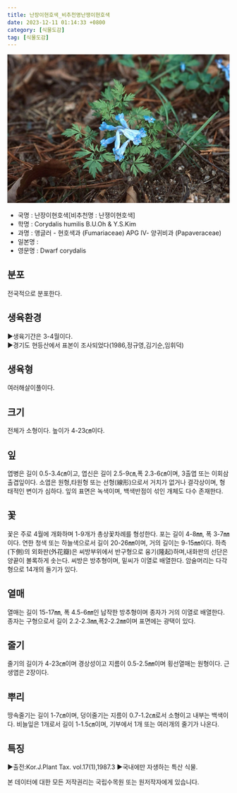 ```yaml
---
title: 난장이현호색_비추천명난쟁이현호색
date: 2023-12-11 01:14:33 +0800
category: [식물도감]
tag: [식물도감]
---
```




![난장이현호색[비추천명 : 난쟁이현호색]](/assets/img/fileUpload/plants/basic/Papaveraceae/Corydalis/1774/1774_1_th2.jpg)
- 국명 : 난장이현호색[비추천명 : 난쟁이현호색]
- 학명 : Corydalis humilis B.U.Oh & Y.S.Kim
- 과명 : 앵글러 - 현호색과 (Fumariaceae) APG Ⅳ- 양귀비과 (Papaveraceae)
- 일본명 : 
- 영문명 : Dwarf corydalis


## 분포
전국적으로 분포한다.
## 생육환경
▶생육기간은 3-4월이다.  
▶경기도 현등산에서 표본이 조사되었다(1986,정규영,김기순,임휘덕)
## 생육형
여러해살이풀이다.
## 크기
전체가 소형이다. 높이가 4-23㎝이다.
## 잎
엽병은 길이 0.5-3.4㎝이고, 엽신은 길이 2.5-9㎝,폭 2.3-6㎝이며, 3출엽 또는 이회삼출겹잎이다. 소엽은 원형,타원형 또는 선형(線形)으로서 거치가 없거나 결각상이며, 형태적인 변이가 심하다. 잎의 표면은 녹색이며, 백색반점이 섞인 개체도 다수 존재한다.
## 꽃
꽃은 주로 4월에 개화하며 1-9개가 총상꽃차례를 형성한다.  포는 길이 4-8㎜, 폭 3-7㎜이다. 연한 청색 또는 하늘색으로서 길이 20-26㎜이며, 거의 길이는 9-15㎜이다. 하측(下側)의 외화판(外花瓣)은 씨방부위에서 반구형으로 융기(隆起)하며,내화판의 선단은 양끝이 볼록하게 솟는다.  씨방은 방추형이며, 밑씨가 이열로 배열한다. 암술머리는 다각형으로 14개의 돌기가 있다.
## 열매
열매는 길이 15-17㎜, 폭 4.5-6㎜인 납작한 방추형이며 종자가 거의 이열로 배열한다.  종자는 구형으로서 길이 2.2-2.3㎜,폭2-2.2㎜이며 표면에는 광택이 있다.
## 줄기
줄기의 길이가 4-23㎝이며 경상성이고 지름이 0.5-2.5㎜이며 횡선열매는 원형이다. 근생엽은 2장이다.
## 뿌리
땅속줄기는 길이 1-7㎝이며, 덩이줄기는 지름이 0.7-1.2㎝로서 소형이고 내부는 백색이다. 비늘잎은 1개로서 길이 1-1.5㎝이며, 기부에서 1개 또는 여러개의 줄기가 나온다. 
## 특징
▶출전:Kor.J.Plant Tax. vol.17(1),1987.3
▶국내에만 자생하는 특산 식물.






본 데이터에 대한 모든 저작권리는 국립수목원 또는 원저작자에게 있습니다.
